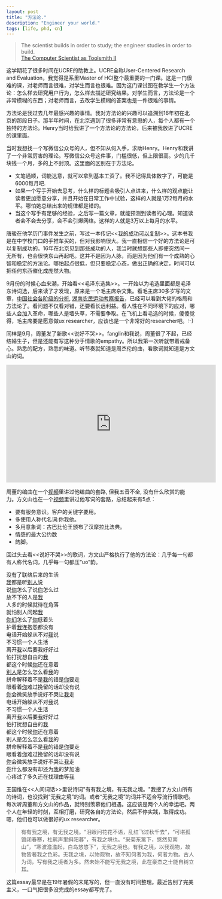 ```yaml
---
layout: post
title: "方法论."
description: "Engineer your world."
tags: [life, phd, cn]
---
```



> The scientist builds in order to study; the engineer studies in order to build.  
 [The Computer Scientist as Toolsmith II](http://www.cs.unc.edu/~brooks/Toolsmith-CACM.pdf)


这学期花了很多时间在UCRE的助教上。UCRE全称User-Centered Research and Evaluation，我觉得是系里Master of HCI整个最重要的一门课。这是一门很难的课，对老师而言很难，对学生而言也很难。因为这门课试图在教学生一个方法论：怎么样去研究用户行为，怎么样去描述研究结果。对学生而言，方法论是一个非常模糊的东西；对老师而言，去改学生模糊的答案也是一件很难的事情。

方法论是我过去几年最感兴趣的事情。我对方法论的兴趣可以追溯到16年初在北京的那段日子。那半年时间，在北京遇到了很多非常有意思的人，每个人都有一个独特的方法论。Henry当时给我讲了一个方法论的方法论，后来被我放进了UCRE的课里面。

当时我想找一个写微信公众号的人，但不知从何入手，求助Henry。Henry和我讲了一个非常厉害的理论。写微信公众号这件事，门槛很低，但上限很高。少的几千块钱一个月，多的上不封顶。这里面的区别在于方法论。
<ul>
<li>文笔通顺，词能达意，就可以拿到基本工资了。我不记得具体数字了，可能是6000每月吧.</li>
<li>如果一个写手开始去思考，什么样的标题会吸引人点进来，什么样的观点能让读者更加愿意分享，并且开始在日常工作中试验，这样的人就是1万2每月的水平。哪怕她总结出来的规律都是错的。</li>
<li>当这个写手有足够的经验，之后写一篇文章，就能预测到读者的心理。知道读者会不会去分享，会不会引爆网络。这样的人就是3万以上每月的水平。</li>
</ul>

唐骏在他学历门事件发生之前，写过一本传记<<[我的成功可以复制](https://baike.baidu.com/item/%E6%88%91%E7%9A%84%E6%88%90%E5%8A%9F%E5%8F%AF%E4%BB%A5%E5%A4%8D%E5%88%B6)>>。这本书我是在中学校门口的手推车买的，但对我影响很大。我一直相信一个好的方法论是可以复制成功的。16年在北京见到那些成功的人，我当时就想那些人即便突然间一无所有，也会很快东山再起吧。这并不是因为人脉，而是因为他们有一个成熟的心智和稳定的方法论。哪怕起点很低，但只要稳定心态，做出正确的决定，时间可以把任何东西催化成庞然大物。

9月份的时候心血来潮，开始看<<毛泽东选集>>。一开始以为毛选里面都是毛泽东诗词选，后来读了才发现，原来是一个毛主席杂文集。看毛主席30多岁写的文章，[中国社会各阶级的分析](http://www.dudj.net/hongsejingdian/1/1763.html), [湖南农民运动考察报告](http://www.dudj.net/hongsejingdian/1/1764.html)，已经可以看到大佬的格局和方法论了。看问题不仅看对错，还要看长远利益。看人性在不同环境下的应对，哪些人会加入革命，哪些人是墙头草，不需要争取。在飞机上看毛选的时候，傻傻觉得，毛主席要是愿意做ux researcher，应该也是一个非常好的researcher吧。:-)


同样是9月，周董发了新歌<<说好不哭>>。fanglin和我说，周董很了不起，已经结婚生子，但是还能有写这种分手情歌的empathy。所以我第一次听就带着戒备心。熟悉的配方，熟悉的味道。听节奏就知道是周杰伦的曲，看歌词就知道是方文山的词。

<iframe width="560" height="315" src="https://www.youtube.com/embed/HK7SPnGSxLM" frameborder="0" allow="accelerometer; autoplay; encrypted-media; gyroscope; picture-in-picture" allowfullscreen></iframe>

周董的编曲在一个[视频](https://www.youtube.com/watch?v=nhJvZhVNy_0)里讲过他编曲的套路, 但我五音不全, 没有什么欣赏的能力。方文山也在一个[视频](https://youtu.be/IaNZx4znw4s)里讲过他写词的套路，总结起来有5点：
<ul>
<li>要有服务意识。客户的关键字要用。</li>
<li>多使用人称代名词:你我他。</li>
<li>多用意象词：古巴比伦王颁布了汉摩拉比法典。</li>
<li>情感的最大公约数</li>
<li>韵脚。</li>
</ul>

回过头去看<<说好不哭>>的歌词，方文山严格执行了他的方法论：几乎每一句都有人称代名词，几乎每一句都压“uo”韵。
<pre>
没有了联络后来的生活
<u>我</u>都是听<u>别人</u>说
说<u>你</u>怎么了说<u>你</u>怎么过
放不下的人是<u>我</u>
人多的时候就待在角落
就怕别人问起<u>我</u>
<u>你们</u>怎么了<u>你</u>低着头
护着<u>我</u>连抱怨都没有
电话开始躲从不对<u>我</u>说
不习惯一个人生活
离开<u>我</u>以后要我好好过
怕打扰想自由的<u>我</u>
都这个时候<u>你</u>还在意着
<u>别人</u>是怎么怎么看<u>我</u>的
拼命解释着不是<u>我</u>的错是<u>你</u>要走
眼看着<u>你</u>难过挽留的话却没有说
<u>你</u>会微笑放手说好不哭让<u>我</u>走
电话开始躲从不对<u>我</u>说
不习惯一个人生活
离开<u>我</u>以后要<u>我</u>好好过
怕打扰想自由的<u>我</u>
都这个时候<u>你</u>还在意着
别人是怎么怎么看<u>我</u>的
拼命解释着不是<u>我</u>的错是<u>你</u>要走
眼看着<u>你</u>难过挽留的话却没有说
<u>你</u>会微笑放手说好不哭让<u>我</u>走
<u>你</u>什么都没有却还为<u>我</u>的梦加油
心疼过了多久还在找理由等<u>我</u>
</pre>

王国维在<<人间词话>>里说诗词"有有我之境，有无我之境。"我搜了方文山所有的诗词，也没找到“无我之境”的词。或者“无我之境”的词并不适合写流行情歌吧。每次听周董和方文山的作品，就特别羡慕他们相遇。这应该是两个人的幸运吧。两个人在年轻的时刻，互相打磨，研究各自的方法论，然后不停实践，取得成功。嗯，他们也可以做很好的ux researcher。

>有有我之境，有无我之境。“泪眼问花花不语，乱红飞过秋千去”，“可堪孤馆闭春寒，杜鹃声里斜阳暮”，有我之境也。“采菊东篱下，悠然见南山”，“寒波澹澹起，白鸟悠悠下”，无我之境也。有我之境，以我观物，故物皆著我之色彩。无我之境，以物观物，故不知何者为我，何者为物。古人为词，写有我之境者为多。然未始不能写无我之境，此在豪杰之士能自树立耳。

<!-- 对于我自己而言，我似乎也学习了很多方法论，虽然还不知道这些方法论能否奏效， -->

<!-- 很长一段时间，我都纠结于自己的身份认同: scientist v.s. engineer。图灵奖获得者Frederick P. Brooks, Jr.那篇文章给了我很多的启示。“The scientist builds in order to study; the engineer studies in order to build.” scientists 实践来打磨方法论，engineers 应用方法论来改进实践。实践是检验真理的唯一标准。 -->

这篇essay最早是在19年暑假的末尾写的，但一直没有时间整理。最近告别了完美主义，一口气把很多没完成的essay都写完了。
